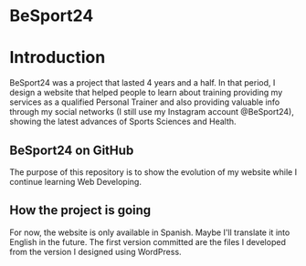 # BeSport24

# Introduction

BeSport24 was a project that lasted 4 years and a half. In that period, I design a website that helped people to learn about training providing my services as a qualified Personal Trainer and also providing valuable info through my social networks (I still use my Instagram account @BeSport24), showing the latest advances of Sports Sciences and Health.

## BeSport24 on GitHub

The purpose of this repository is to show the evolution of my website while I continue learning Web Developing.

## How the project is going

For now, the website is only available in Spanish. Maybe I'll translate it into English in the future. The first version committed are the files I developed from the version I designed using WordPress.
